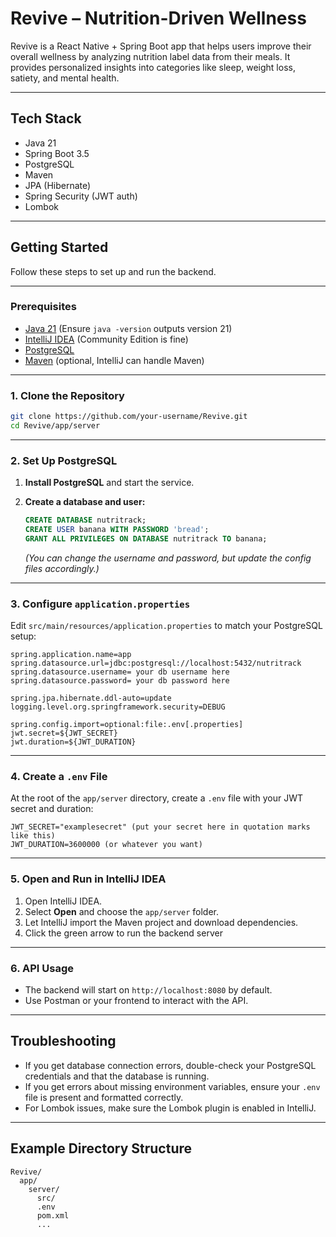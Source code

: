 # Revive – Nutrition-Driven Wellness 

Revive is a React Native + Spring Boot app that helps users improve their overall wellness by analyzing nutrition label data from their meals. It provides personalized insights into categories like sleep, weight loss, satiety, and mental health.

---

## Tech Stack

- Java 21
- Spring Boot 3.5
- PostgreSQL
- Maven
- JPA (Hibernate)
- Spring Security (JWT auth)
- Lombok

---

## Getting Started

Follow these steps to set up and run the backend.

---

### Prerequisites

- [Java 21](https://adoptium.net/en-GB/) (Ensure `java -version` outputs version 21)
- [IntelliJ IDEA](https://www.jetbrains.com/idea/download/) (Community Edition is fine)
- [PostgreSQL](https://www.postgresql.org/download/)
- [Maven](https://maven.apache.org/download.cgi) (optional, IntelliJ can handle Maven)

---

### 1. Clone the Repository

```bash
git clone https://github.com/your-username/Revive.git
cd Revive/app/server
```

---

### 2. Set Up PostgreSQL

1. **Install PostgreSQL** and start the service.
2. **Create a database and user:**

   ```sql
   CREATE DATABASE nutritrack;
   CREATE USER banana WITH PASSWORD 'bread';
   GRANT ALL PRIVILEGES ON DATABASE nutritrack TO banana;
   ```

   *(You can change the username and password, but update the config files accordingly.)*

---

### 3. Configure `application.properties`

Edit `src/main/resources/application.properties` to match your PostgreSQL setup:

```properties
spring.application.name=app
spring.datasource.url=jdbc:postgresql://localhost:5432/nutritrack
spring.datasource.username= your db username here
spring.datasource.password= your db password here

spring.jpa.hibernate.ddl-auto=update
logging.level.org.springframework.security=DEBUG

spring.config.import=optional:file:.env[.properties]
jwt.secret=${JWT_SECRET}
jwt.duration=${JWT_DURATION}
```

---

### 4. Create a `.env` File

At the root of the `app/server` directory, create a `.env` file with your JWT secret and duration:

```env
JWT_SECRET="examplesecret" (put your secret here in quotation marks like this)
JWT_DURATION=3600000 (or whatever you want)
```

---

### 5. Open and Run in IntelliJ IDEA

1. Open IntelliJ IDEA.
2. Select **Open** and choose the `app/server` folder.
3. Let IntelliJ import the Maven project and download dependencies.
4. Click the green arrow to run the backend server

---

### 6. API Usage

- The backend will start on `http://localhost:8080` by default.
- Use Postman or your frontend to interact with the API.

---

## Troubleshooting

- If you get database connection errors, double-check your PostgreSQL credentials and that the database is running.
- If you get errors about missing environment variables, ensure your `.env` file is present and formatted correctly.
- For Lombok issues, make sure the Lombok plugin is enabled in IntelliJ.

---

## Example Directory Structure

```
Revive/
  app/
    server/
      src/
      .env
      pom.xml
      ...
```